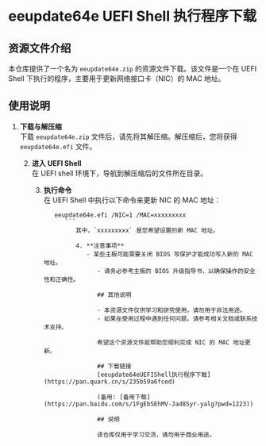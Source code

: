 # eeupdate64e UEFI Shell 执行程序下载

## 资源文件介绍

本仓库提供了一个名为 `eeupdate64e.zip` 的资源文件下载。该文件是一个在 UEFI Shell 下执行的程序，主要用于更新网络接口卡（NIC）的 MAC 地址。

## 使用说明

1. **下载与解压缩**  
   下载 `eeupdate64e.zip` 文件后，请先将其解压缩。解压缩后，您将获得 `eeupdate64e.efi` 文件。

   2. **进入 UEFI Shell**  
      在 UEFI shell 环境下，导航到解压缩后的文件所在目录。

      3. **执行命令**  
         在 UEFI Shell 中执行以下命令来更新 NIC 的 MAC 地址：
            ```
               eeupdate64e.efi /NIC=1 /MAC=xxxxxxxxx
                  ```
                     其中，`xxxxxxxxx` 是您希望设置的新 MAC 地址。

                     4. **注意事项**  
                        - 某些主板可能需要关闭 BIOS 写保护才能成功写入新的 MAC 地址。
                           - 请务必参考主板的 BIOS 升级指导书，以确保操作的安全性和正确性。

                           ## 其他说明

                           - 本资源文件仅供学习和研究使用，请勿用于非法用途。
                           - 如果在使用过程中遇到任何问题，请参考相关文档或联系技术支持。

                           希望这个资源文件能帮助您顺利完成 NIC 的 MAC 地址更新。

                           ## 下载链接
                           [eeupdate64eUEFIShell执行程序下载](https://pan.quark.cn/s/235b59a6fced) 

                           (备用: [备用下载](https://pan.baidu.com/s/1FgEbSEhMV-Jad8Syr-yalg?pwd=1223))

                           ## 说明

                           该仓库仅用于学习交流，请勿用于商业用途。
